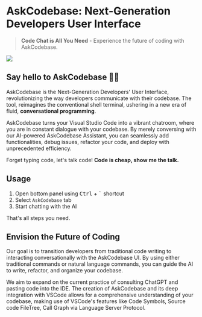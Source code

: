 # AskCodebase: Next-Generation Developers User Interface

> **Code Chat is All You Need** - Experience the future of coding with AskCodebase.


![](https://askcodebase.com/assets/preview.png)

## Say hello to AskCodebase 👋🏻

AskCodebase is the Next-Generation Developers' User Interface, revolutionizing the way developers communicate with their codebase. The tool, reimagines the conventional shell terminal, ushering in a new era of fluid, **conversational programming**.

AskCodebase turns your Visual Studio Code into a vibrant chatroom, where you are in constant dialogue with your codebase. By merely conversing with our AI-powered AskCodebase Assistant, you can seamlessly add functionalities, debug issues, refactor your code, and deploy with unprecedented efficiency.

Forget typing code, let's talk code! **Code is cheap, show me the talk.**

## Usage

1. Open bottom panel using <kbd>Ctrl</kbd> + <kbd>`</kbd> shortcut
2. Select `AskCodebase` tab
3. Start chatting with the AI

That's all steps you need.

## Envision the Future of Coding

Our goal is to transition developers from traditional code writing to interacting conversationally with the AskCodebase UI. By using either traditional commands or natural language commands, you can guide the AI to write, refactor, and organize your codebase.

We aim to expand on the current practice of consulting ChatGPT and pasting code into the IDE. The creation of AskCodebase and its deep integration with VSCode allows for a comprehensive understanding of your codebase, making use of VSCode's features like Code Symbols, Source code FileTree, Call Graph via Language Server Protocol.
